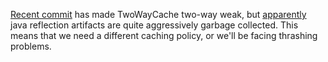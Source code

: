 [Recent commit](https://github.com/scala/scala/commit/2eff6601dac2b19c3898e46999b0ab1523ff0c0c) has made TwoWayCache two-way weak, but [apparently](http://groups.google.com/group/scala-internals/browse_thread/thread/b2cdabbe3f6e901a) java reflection artifacts are quite aggressively garbage collected. This means that we need a different caching policy, or we'll be facing thrashing problems.
